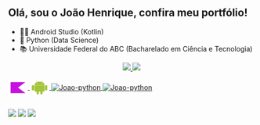 ## Olá, sou o João Henrique, confira meu portfólio!
- 👨‍💻 Android Studio (Kotlin)
- 🐍 Python (Data Science)
- 📚 Universidade Federal do ABC (Bacharelado em Ciência e Tecnologia) 

<div align="center">
  <a href="https://github.com/joaozz21">
  <img height="180em" src="https://github-readme-stats.vercel.app/api?username=joaozz21&show_icons=true&theme=dark&include_all_commits=true&count_private=true"/>
  <img height="180em" src="https://github-readme-stats.vercel.app/api/top-langs/?username=joaozz21&layout=compact&langs_count=7&theme=dark"/>
</div>
<div style="display: inline_block"><br>
  <img align="center" alt="Joao-kt" height="30" width="40" src="https://raw.githubusercontent.com/devicons/devicon/master/icons/kotlin/kotlin-plain.svg">
  <img align="center" alt="Joao-android" height="30" width="40" src="https://raw.githubusercontent.com/devicons/devicon/master/icons/android/android-original.svg">
  <img align="center" alt="Joao-python" height="30" width="40" src="https://cdn.jsdelivr.net/gh/devicons/devicon/icons/python/python-original-wordmark.svg">
  <img align="center" alt="Joao-python" height="30" width="40" src="https://cdn.jsdelivr.net/gh/devicons/devicon/icons/jupyter/jupyter-original-wordmark.svg">
          
          
</div>

  ##
 
<div> 
 <a href="https://discord.gg/João zz#2812" target="_blank"><img src="https://img.shields.io/badge/Discord-7289DA?style=for-the-badge&logo=discord&logoColor=white" target="_blank"></a> 
  <a href = "mailto:joao.aof14@gmail.com"><img src="https://img.shields.io/badge/-Gmail-%23333?style=for-the-badge&logo=gmail&logoColor=white" target="_blank"></a>
  <a href="https://www.linkedin.com/in/joao-henrique-de-oliveira-developer/" target="_blank"><img src="https://img.shields.io/badge/-LinkedIn-%230077B5?style=for-the-badge&logo=linkedin&logoColor=white" target="_blank"></a>  
</div>

